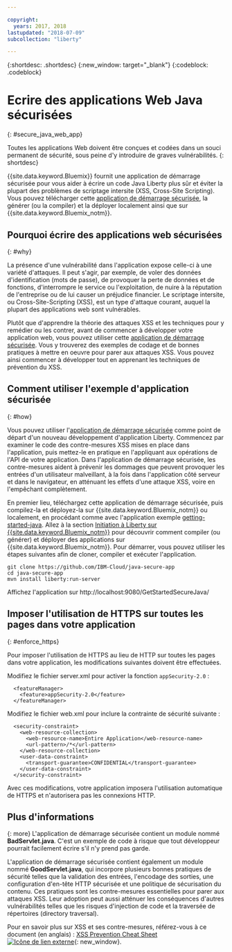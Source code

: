 ```yaml
---

copyright:
  years: 2017, 2018
lastupdated: "2018-07-09"
subcollection: "liberty"

---
```


{:shortdesc: .shortdesc}
{:new_window: target="_blank"}
{:codeblock: .codeblock}

# Ecrire des applications Web Java sécurisées
{: #secure_java_web_app}

Toutes les applications Web doivent être conçues et codées dans un souci permanent de sécurité, sous peine d'y introduire de graves vulnérabilités.
{: shortdesc}

{{site.data.keyword.Bluemix}} fournit une application de démarrage sécurisée pour vous aider à écrire un code Java Liberty plus sûr et éviter la plupart des problèmes de scriptage intersite (XSS, Cross-Site Scripting). Vous pouvez télécharger cette [application de démarrage sécurisée](https://github.com/IBM-Cloud/java-secure-app), la générer (ou la compiler) et la déployer localement ainsi que sur {{site.data.keyword.Bluemix_notm}}.

## Pourquoi écrire des applications web sécurisées
{: #why}

La présence d'une vulnérabilité dans l'application expose celle-ci à une variété d'attaques. Il peut s'agir, par exemple, de voler des données d'identification (mots de passe), de provoquer la perte de données et de fonctions, d'interrompre le service ou l'exploitation, de nuire à la réputation de l'entreprise ou de lui causer un préjudice financier. Le scriptage intersite, ou Cross-Site-Scripting (XSS), est un type d'attaque courant, auquel la plupart des applications web sont vulnérables.

Plutôt que d'apprendre la théorie des attaques XSS et les techniques pour y remédier ou les contrer, avant de commencer à développer votre application web, vous pouvez utiliser cette [application de démarrage sécurisée](https://github.com/IBM-Cloud/java-secure-app). Vous y trouverez des exemples de codage et de bonnes pratiques à mettre en oeuvre pour parer aux attaques XSS. Vous pouvez ainsi commencer à développer tout en apprenant les techniques de prévention du XSS.

## Comment utiliser l'exemple d'application sécurisée
{: #how}

Vous pouvez utiliser l'[application de démarrage sécurisée](https://github.com/IBM-Cloud/java-secure-app) comme point de départ d'un nouveau développement d'application Liberty. Commencez par examiner le code des contre-mesures XSS mises en place dans l'application, puis mettez-le en pratique en l'appliquant aux opérations de l'API de votre application. Dans l'application de démarrage sécurisée, les contre-mesures aident à prévenir les dommages que peuvent provoquer les entrées d'un utilisateur malveillant, à la fois dans l'application côté serveur et dans le navigateur, en atténuant les effets d'une attaque XSS, voire en l'empêchant complètement.

En premier lieu, téléchargez cette application de démarrage sécurisée, puis compilez-la et déployez-la sur {{site.data.keyword.Bluemix_notm}} ou localement, en procédant comme avec l'application exemple [getting-started-java](https://github.com/IBM-Cloud/get-started-java).  Allez à la section [Initiation à Liberty sur {{site.data.keyword.Bluemix_notm}}](getting-started.html) pour découvrir comment compiler (ou générer) et déployer des applications sur {{site.data.keyword.Bluemix_notm}}.  Pour démarrer, vous pouvez utiliser les étapes suivantes afin de cloner, compiler et exécuter l'application.

```
git clone https://github.com/IBM-Cloud/java-secure-app
cd java-secure-app
mvn install liberty:run-server
```
Affichez l'application sur http://localhost:9080/GetStartedSecureJava/

## Imposer l'utilisation de HTTPS sur toutes les pages dans votre application
{: #enforce_https}

Pour imposer l'utilisation de HTTPS au lieu de HTTP sur toutes les pages dans votre application, les modifications suivantes doivent être effectuées.

Modifiez le fichier server.xml pour activer la fonction `appSecurity-2.0` :

```
  <featureManager>
    <feature>appSecurity-2.0</feature>
  </featureManager>
```

Modifiez le fichier web.xml pour inclure la contrainte de sécurité suivante :

```
  <security-constraint>
    <web-resource-collection>
      <web-resource-name>Entire Application</web-resource-name>
      <url-pattern>/*</url-pattern>
    </web-resource-collection>
    <user-data-constraint>
      <transport-guarantee>CONFIDENTIAL</transport-guarantee>
    </user-data-constraint>
  </security-constraint>
```

Avec ces modifications, votre application imposera l'utilisation automatique de HTTPS et n'autorisera pas les connexions HTTP.

## Plus d'informations
{: more}
L'application de démarrage sécurisée contient un module nommé **BadServlet.java**. C'est un exemple de code à risque que tout développeur pourrait facilement écrire s'il n'y prend pas garde.

L'application de démarrage sécurisée contient également un module nommé **GoodServlet.java**, qui incorpore plusieurs bonnes pratiques de sécurité telles que la validation des entrées, l'encodage des sorties, une configuration d'en-tête HTTP sécurisée et une politique de sécurisation du contenu. Ces pratiques sont les contre-mesures essentielles pour parer aux attaques XSS. Leur adoption peut aussi atténuer les conséquences d'autres vulnérabilités telles que les risques d'injection de code et la traversée de répertoires (directory traversal).

Pour en savoir plus sur XSS et ses contre-mesures, référez-vous à ce document (en anglais) : [XSS Prevention Cheat Sheet ![Icône de lien externe](../../icons/launch-glyph.svg "Icône de lien externe")](https://www.owasp.org/index.php/XSS){: new_window}.
